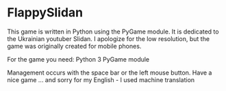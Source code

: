 # FlappySlidan
This game is written in Python using the PyGame module. It is dedicated to the Ukrainian youtuber Slidan. I apologize for the low resolution, but the game was originally created for mobile phones.  


For the game you need: 
Python 3 
PyGame module  



Management occurs with the space bar or the left mouse button.  Have a nice game ... and sorry for my English - I used machine translation
